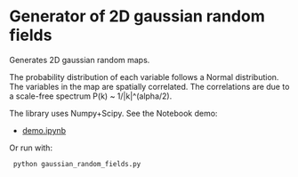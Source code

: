 Generator of 2D gaussian random fields
======================================

Generates 2D gaussian random maps.

The probability distribution of each variable follows a Normal distribution.
The variables in the map are spatially correlated.
The correlations are due to a scale-free spectrum P(k) ~ 1/|k|^(alpha/2).

The library uses Numpy+Scipy.
See the Notebook demo:
- [demo.ipynb](demo.ipynb)

Or run with:
```
 python gaussian_random_fields.py
```
